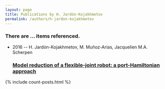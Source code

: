 ```yaml
---
layout: page
title: Publications by H. Jardón-Kojakhmetov
permalink: /authors/h-jardon-kojakhmetov
---
```


<h3 id="number-posts">There are ... items referenced.</h3>
<ul class="post-list">
<li><span class='post-meta'>2016 -- H. Jardón-Kojakhmetov, M. Muñoz-Arias, Jacquelien M.A. Scherpen</span><h3><a class='post-link' href="{{ site.baseurl }}/model-reduction-of-a-flexible-joint-robot-a-port-hamiltonian-approach">Model reduction of a flexible-joint robot: a port-Hamiltonian approach</a></h3></li>

</ul>
{% include count-posts.html %}
